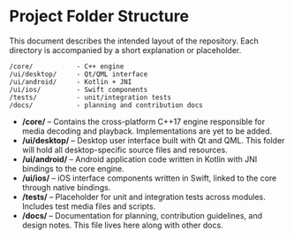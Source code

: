 # Project Folder Structure

This document describes the intended layout of the repository. Each directory is accompanied by a short explanation or placeholder.

```
/core/           - C++ engine
/ui/desktop/     - Qt/QML interface
/ui/android/     - Kotlin + JNI
/ui/ios/         - Swift components
/tests/          - unit/integration tests
/docs/           - planning and contribution docs
```

- **/core/** – Contains the cross-platform C++17 engine responsible for media decoding and playback. Implementations are yet to be added.
- **/ui/desktop/** – Desktop user interface built with Qt and QML. This folder will hold all desktop-specific source files and resources.
- **/ui/android/** – Android application code written in Kotlin with JNI bindings to the core engine.
- **/ui/ios/** – iOS interface components written in Swift, linked to the core through native bindings.
- **/tests/** – Placeholder for unit and integration tests across modules. Includes test media files and scripts.
- **/docs/** – Documentation for planning, contribution guidelines, and design notes. This file lives here along with other docs.

